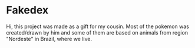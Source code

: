 # Fakedex

Hi, this project was made as a gift for my cousin. Most of the pokemon was created/drawn by him and some of them are based on animals from region "Nordeste" in Brazil, where we live.
